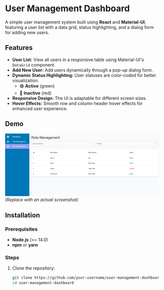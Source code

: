 # User Management Dashboard

A simple user management system built using **React** and **Material-UI**, featuring a user list with a data grid, status highlighting, and a dialog form for adding new users.

## Features

- **User List:** View all users in a responsive table using Material-UI's `DataGrid` component.
- **Add New User:** Add users dynamically through a pop-up dialog form.
- **Dynamic Status Highlighting:** User statuses are color-coded for better visualization:
  - 🟢 **Active** (green)
  - 🔴 **Inactive** (red)
- **Responsive Design:** The UI is adaptable for different screen sizes.
- **Hover Effects:** Smooth row and column header hover effects for enhanced user experience.

## Demo
![User Management Screenshot](./src/demo.png) 
*(Replace with an actual screenshot)*

## Installation

### Prerequisites
- **Node.js** (>= 14.0)
- **npm** or **yarn**

### Steps
1. Clone the repository:
   ```bash
   git clone https://github.com/your-username/user-management-dashboard.git
   cd user-management-dashboard
